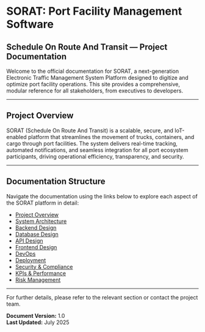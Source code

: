 # SORAT: Port Facility Management Software
## Schedule On Route And Transit — Project Documentation

Welcome to the official documentation for SORAT, a next-generation Electronic Traffic Management System Platform designed to digitize and optimize port facility operations. This site provides a comprehensive, modular reference for all stakeholders, from executives to developers.

---

## Project Overview
SORAT (Schedule On Route And Transit) is a scalable, secure, and IoT-enabled platform that streamlines the movement of trucks, containers, and cargo through port facilities. The system delivers real-time tracking, automated notifications, and seamless integration for all port ecosystem participants, driving operational efficiency, transparency, and security.

---

## Documentation Structure
Navigate the documentation using the links below to explore each aspect of the SORAT platform in detail:

- [Project Overview](project-overview.md)
- [System Architecture](system-architecture.md)
- [Backend Design](backend-design.md)
- [Database Design](database-design.md)
- [API Design](api-design.md)
- [Frontend Design](frontend-design.md)
- [DevOps](devops.md)
- [Deployment](deployment.md)
- [Security & Compliance](security.md)
- [KPIs & Performance](kpi-performance.md)
- [Risk Management](risk-management.md)

---

For further details, please refer to the relevant section or contact the project team.

**Document Version:** 1.0  
**Last Updated:** July 2025


